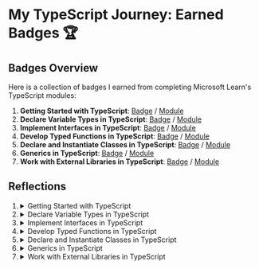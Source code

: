 # My TypeScript Journey: Earned Badges 🏆

## Badges Overview

Here is a collection of badges I earned from completing Microsoft Learn's TypeScript modules:

1. **Getting Started with TypeScript**: [Badge](https://learn.microsoft.com/en-us/users/alexandermisyura/achievements/yv8c6kxr) / [Module](https://learn.microsoft.com/en-us/training/modules/typescript-get-started/)
2. **Declare Variable Types in TypeScript**: [Badge](https://learn.microsoft.com/en-us/users/alexandermisyura/achievements/9n5b5hsu) / [Module](https://learn.microsoft.com/en-us/training/modules/typescript-declare-variable-types/)
3. **Implement Interfaces in TypeScript**: [Badge](https://learn.microsoft.com/en-us/users/alexandermisyura/achievements/pt2yqle4) / [Module](https://learn.microsoft.com/en-us/training/modules/typescript-implement-interfaces/)
4. **Develop Typed Functions in TypeScript**: [Badge](https://learn.microsoft.com/en-us/users/alexandermisyura/achievements/qd7fqr3e) / [Module](https://learn.microsoft.com/en-us/training/modules/typescript-develop-typed-functions/)
5. **Declare and Instantiate Classes in TypeScript**: [Badge](https://learn.microsoft.com/en-us/users/alexandermisyura/achievements/hy6sgyl8) / [Module](https://learn.microsoft.com/en-us/training/modules/typescript-declare-instantiate-classes/)
6. **Generics in TypeScript**: [Badge](https://learn.microsoft.com/en-us/users/alexandermisyura/achievements/uflsauq3) / [Module](https://learn.microsoft.com/en-us/training/modules/typescript-generics/)
7. **Work with External Libraries in TypeScript**: [Badge](https://learn.microsoft.com/en-us/users/alexandermisyura/achievements/24yflrwv) / [Module](https://learn.microsoft.com/en-us/training/modules/typescript-work-external-libraries/)

## Reflections

1. <details><summary>Getting Started with TypeScript</summary><br>After going through the 'Get started with TypeScript' module I gained a solid understanding of why TypeScript is considered an improvement over JavaScript. The module walked me through the process of installing TypeScript and setting up a project in VS Code.<br><br>The concept of static typing, a key feature of TypeScript helps catch errors at compile time, resulting in creating more reliable and maintainable code. The experience of setting up a TypeScript project in VS Code gave me a practical understanding of the TypeScript development workflow and compilation process.<br><br>Understanding the benefits of TypeScript has influenced my decisions for future web development projects. If I were to work on a large-scale web application, TypeScript's static typing feature would be useful in maintaining code quality and scalability.<br><br></details>

2. <details><summary>Declare Variable Types in TypeScript</summary><br>This module deepened my understanding of TypeScript by teaching me how to declare variables using different types. I learned about the benefits of declaring typed variables in TypeScript, as well as how to declare variables using primitive types, object types, and even advanced types like union and intersection types.<br><br>Understanding how to declare variables using different types in TypeScript allows me to write more readable and error-free code. For example, using union types can help me work with functions that can take multiple types of arguments, which increase the flexibility of code. Using intersection types can help me combine multiple types into one, which can be useful in scenarios where an entity can have characteristics of multiple types.<br><br></details>

3. <details><summary>Implement Interfaces in TypeScript</summary><br>With the module 'Implement interfaces in TypeScript' I delved into the concept of interfaces, which is not present in JavaScript, but is fundamental to TypeScript and object-oriented programming n general. I learned how to declare, instantiate and extend interfaces, as well as how to declare interfaces with custom array types.<br><br>Interfaces not only help in defining the shape of complex objects but also ensure that the objects follow a certain structure. This gave me a deeper understanding of the robustness and flexibility of TypeScript.<br><br>The ability to use interfaces opens up new possibilities in my development work. When working with complex data structures, interfaces can help enforce a particular structure, reducing the likelihood of errors. Furthermore, the ability to extend interfaces allows to reuse code and improve organization in large projects.<br><br></details>

4. <details><summary>Develop Typed Functions in TypeScript</summary><br>The 'Develop Typed Functions in TypeScript' module was a valuable addition to my TypeScript knowledge. It expanded my understanding of functions in TypeScript, showed me the benefits of using types in functions and taught me how to write functions with different parameters. I also learned to define function types using type aliases or interfaces.<br><br>The use of types in functions improves code readability and maintainability, and the flexibility of having required, optional, default, and rest parameters in functions allows for more robust function definitions. The ability to define function types using type aliases or interfaces provides a clear and concise way to specify the function signature.<br><br>The skills gained from this module are directly applicable to real-world programming scenarios. For example, optional parameters can make a function more versatile, while default parameters can provide defaults when no argument is provided. Defining function types using type aliases or interfaces can help ensure that functions adhere to a specific signature, reducing potential errors.<br><br></details>

5. <details><summary>Declare and Instantiate Classes in TypeScript</summary><br>In the module 'Declare and Instantiate Classes in TypeScript' I learned how TypeScript extends ES6 functionality by adding access modifiers, and the ability to specify required or optional parameters. I also improved my knowledge of how to declare, instantiate and extend classes, learned to apply access modifiers, define static properties. A significant part was understanding how interfaces are used with classes to ensure class instance shape.<br><br>Understanding how to work with classes in TypeScript is a fundamental skill for any TypeScript developer. The ability to extend classes and ensure class shape using interfaces provides a solid foundation for building complex applications. For example, when working on a large-scale project, using classes and interfaces to structure the code can greatly improve readability and maintainability. Understanding of how interfaces are used with classes will be particularly useful for ensuring the consistency in the structure of objects in my code.<br><br></details>

6. <details><summary>Generics in TypeScript</summary><br>Despite the complexity of the topic, I was able to grasp the concept of generics, which are code templates that can be defined and reused throughout the codebase. I learned to identify use cases for generics, define a generic function, declare a generic interface and class, and use generic constraints.<br><br>Generics enable type safety while maintaining flexibility by allowing functions, classes, or interfaces to handle different types and still providing type checking.<br><br>In real programming scenarios the ability to use generics allows writing more flexible and reusable code. A generic function can handle different types, reducing code duplication. Generic interfaces and classes can be used in a similar way for the same reasons. Implementing generic constraints allows for better control over the types that a generic can work with, ensuring type safety.<br><br></details>

7. <details><summary>Work with External Libraries in TypeScript</summary><br>The 'Access external libraries from TypeScript' module was a relatively simple but informative. Although I was already familiar with import and export in ES6, it was interesting to learn that TypeScript types for third-party libraries can be imported from DefinitelyTyped using @types.<br><br>Organizing code using modules allows for better code structure and readability. Importing TypeScript types for third-party libraries ensures type safety when working with them, reducing the number of potential errors. When working on a project that relies on a third-party library, importing the TypeScript types for that library can help prevent potential type errors at compile time, leading to more reliable code.<br><br></details>
